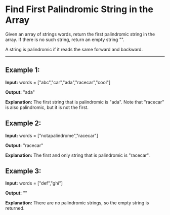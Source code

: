 # Find First Palindromic String in the Array

Given an array of strings words, return the first palindromic string in the array. If there is no such string, return an empty string "".

A string is palindromic if it reads the same forward and backward.

--- 

## Example 1:

**Input:** words = ["abc","car","ada","racecar","cool"]

**Output:** "ada"

**Explanation:** The first string that is palindromic is "ada". Note that "racecar" is also palindromic, but it is not the first.


## Example 2:

**Input:** words = ["notapalindrome","racecar"]

**Output:** "racecar"

**Explanation:** The first and only string that is palindromic is "racecar".


## Example 3:

**Input:** words = ["def","ghi"]

**Output:** ""

**Explanation:** There are no palindromic strings, so the empty string is returned.
 